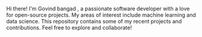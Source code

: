 Hi there! I'm Govind bangad , a passionate software developer with a love for open-source projects. My areas of interest include machine learning and data science. This repository contains some of my recent projects and contributions. Feel free to explore and collaborate!
